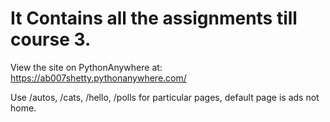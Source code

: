 # It Contains all the assignments till course 3.

View the site on PythonAnywhere at: https://ab007shetty.pythonanywhere.com/

Use /autos, /cats, /hello, /polls for particular pages, default page is ads not home.
